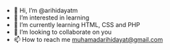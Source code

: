 - 👋 Hi, I’m @arihidayatm
- 👀 I’m interested in learning
- 🌱 I’m currently learning HTML, CSS and PHP
- 💞️ I’m looking to collaborate on you
- 📫 How to reach me muhamadarihidayat@gmail.com

<!---
arihidayatm/arihidayatm is a ✨ special ✨ repository because its `README.md` (this file) appears on your GitHub profile.
You can click the Preview link to take a look at your changes.
--->
